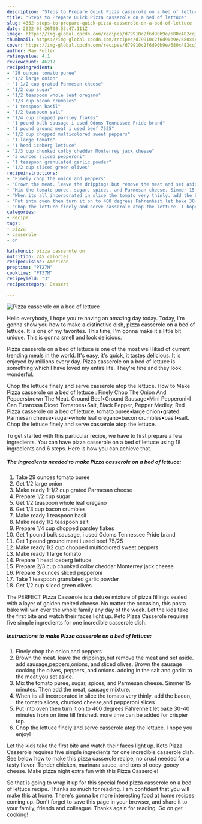 ```yaml
---
description: "Steps to Prepare Quick Pizza casserole on a bed of lettuce"
title: "Steps to Prepare Quick Pizza casserole on a bed of lettuce"
slug: 4332-steps-to-prepare-quick-pizza-casserole-on-a-bed-of-lettuce
date: 2022-03-26T08:53:47.111Z
image: https://img-global.cpcdn.com/recipes/d79910c2f6d90b9e/680x482cq70/pizza-casserole-on-a-bed-of-lettuce-recipe-main-photo.jpg
thumbnail: https://img-global.cpcdn.com/recipes/d79910c2f6d90b9e/680x482cq70/pizza-casserole-on-a-bed-of-lettuce-recipe-main-photo.jpg
cover: https://img-global.cpcdn.com/recipes/d79910c2f6d90b9e/680x482cq70/pizza-casserole-on-a-bed-of-lettuce-recipe-main-photo.jpg
author: Ray Fuller
ratingvalue: 4.1
reviewcount: 46217
recipeingredient:
- "29 ounces tomato puree"
- "1/2 large onion"
- "1-1/2 cup grated Parmesan cheese"
- "1/2 cup sugar"
- "1/2 teaspoon whole leaf oregano"
- "1/3 cup bacon crumbles"
- "1 teaspoon basil"
- "1/2 teaspoon salt"
- "1/4 cup chopped parsley flakes"
- "1 pound bulk sausage i used Odoms Tennessee Pride brand"
- "1 pound ground meat i used beef 7525"
- "1/2 cup chopped multicolored sweet peppers"
- "1 large tomato"
- "1 head iceberg lettuce"
- "2/3 cup chunked colby cheddar Monterrey jack cheese"
- "3 ounces sliced pepperoni"
- "1 teaspoon granulated garlic powder"
- "1/2 cup sliced green olives"
recipeinstructions:
- "Finely chop the onion and peppers"
- "Brown the meat. leave the drippings,but remove the meat and set aside. add sausage,peppers,onions, and sliced olives. Brown the sausage cooking the olives, peppers, and onions. adding in the salt and garlic to the meat you set aside."
- "Mix the tomato puree, sugar, spices, and Parmesan cheese. Simmer 15 minutes. Then add the meat, sausage mixture."
- "When its all incorporated in slice the tomato very thinly. add the bacon, the tomato slices, chunked cheese,and pepperoni slices"
- "Put into oven then turn it on to 400 degrees Fahrenheit let bake 30-40 minutes from on time till finished. more time can be added for crispier top."
- "Chop the lettuce finely and serve casserole atop the lettuce. I hope you enjoy!"
categories:
- Recipe
tags:
- pizza
- casserole
- on

katakunci: pizza casserole on 
nutrition: 245 calories
recipecuisine: American
preptime: "PT27M"
cooktime: "PT37M"
recipeyield: "3"
recipecategory: Dessert

---
```



![Pizza casserole on a bed of lettuce](https://img-global.cpcdn.com/recipes/d79910c2f6d90b9e/680x482cq70/pizza-casserole-on-a-bed-of-lettuce-recipe-main-photo.jpg)

Hello everybody, I hope you're having an amazing day today. Today, I'm gonna show you how to make a distinctive dish, pizza casserole on a bed of lettuce. It is one of my favorites. This time, I'm gonna make it a little bit unique. This is gonna smell and look delicious.

Pizza casserole on a bed of lettuce is one of the most well liked of current trending meals in the world. It's easy, it's quick, it tastes delicious. It is enjoyed by millions every day. Pizza casserole on a bed of lettuce is something which I have loved my entire life. They're fine and they look wonderful.

Chop the lettuce finely and serve casserole atop the lettuce. How to Make Pizza casserole on a bed of lettuce : Finely Chop The Onion And Peppersbrown The Meat. Ground Beef•Ground Sausage•Mini Pepperoni•I Can Tutarossa Diced Tomatoes•Salt, Black Pepper, Pepper Medley, Red Pizza casserole on a bed of lettuce. tomato puree•large onion•grated Parmesan cheese•sugar•whole leaf oregano•bacon crumbles•basil•salt. Chop the lettuce finely and serve casserole atop the lettuce.


To get started with this particular recipe, we have to first prepare a few ingredients. You can have pizza casserole on a bed of lettuce using 18 ingredients and 6 steps. Here is how you can achieve that.

<!--inarticleads1-->

##### The ingredients needed to make Pizza casserole on a bed of lettuce:

1. Take 29 ounces tomato puree
1. Get 1/2 large onion
1. Make ready 1-1/2 cup grated Parmesan cheese
1. Prepare 1/2 cup sugar
1. Get 1/2 teaspoon whole leaf oregano
1. Get 1/3 cup bacon crumbles
1. Make ready 1 teaspoon basil
1. Make ready 1/2 teaspoon salt
1. Prepare 1/4 cup chopped parsley flakes
1. Get 1 pound bulk sausage, i used Odoms Tennessee Pride brand
1. Get 1 pound ground meat i used beef 75/25
1. Make ready 1/2 cup chopped multicolored sweet peppers
1. Make ready 1 large tomato
1. Prepare 1 head iceberg lettuce
1. Prepare 2/3 cup chunked colby cheddar Monterrey jack cheese
1. Prepare 3 ounces sliced pepperoni
1. Take 1 teaspoon granulated garlic powder
1. Get 1/2 cup sliced green olives


The PERFECT Pizza Casserole is a deluxe mixture of pizza fillings sealed with a layer of golden melted cheese. No matter the occasion, this pasta bake will win over the whole family any day of the week. Let the kids take the first bite and watch their faces light up. Keto Pizza Casserole requires five simple ingredients for one incredible casserole dish. 

<!--inarticleads2-->

##### Instructions to make Pizza casserole on a bed of lettuce:

1. Finely chop the onion and peppers
1. Brown the meat. leave the drippings,but remove the meat and set aside. add sausage,peppers,onions, and sliced olives. Brown the sausage cooking the olives, peppers, and onions. adding in the salt and garlic to the meat you set aside.
1. Mix the tomato puree, sugar, spices, and Parmesan cheese. Simmer 15 minutes. Then add the meat, sausage mixture.
1. When its all incorporated in slice the tomato very thinly. add the bacon, the tomato slices, chunked cheese,and pepperoni slices
1. Put into oven then turn it on to 400 degrees Fahrenheit let bake 30-40 minutes from on time till finished. more time can be added for crispier top.
1. Chop the lettuce finely and serve casserole atop the lettuce. I hope you enjoy!


Let the kids take the first bite and watch their faces light up. Keto Pizza Casserole requires five simple ingredients for one incredible casserole dish. See below how to make this pizza casserole recipe, no crust needed for a tasty flavor. Tender chicken, marinara sauce, and tons of ooey-gooey cheese. Make pizza night extra fun with this Pizza Casserole! 

So that is going to wrap it up for this special food pizza casserole on a bed of lettuce recipe. Thanks so much for reading. I am confident that you will make this at home. There's gonna be more interesting food at home recipes coming up. Don't forget to save this page in your browser, and share it to your family, friends and colleague. Thanks again for reading. Go on get cooking!

